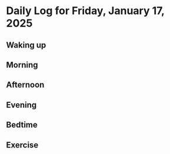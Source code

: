 # Daily Log for Friday, January 17, 2025

## Waking up

## Morning

## Afternoon

## Evening

## Bedtime

## Exercise
